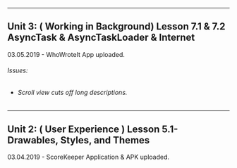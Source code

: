 
---
## Unit 3: ( Working in Background) Lesson 7.1 & 7.2 AsyncTask & AsyncTaskLoader & Internet
03.05.2019 - WhoWroteIt App uploaded.
###### Issues:  
* ###### Scroll view cuts off long descriptions.


---
## Unit 2: ( User Experience ) Lesson 5.1- Drawables, Styles, and Themes  
03.04.2019 - ScoreKeeper Application & APK uploaded.
